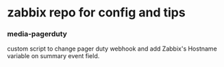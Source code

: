 # zabbix repo for config and tips


### media-pagerduty 

custom script to change pager duty webhook and add Zabbix's Hostname variable on summary event field.
